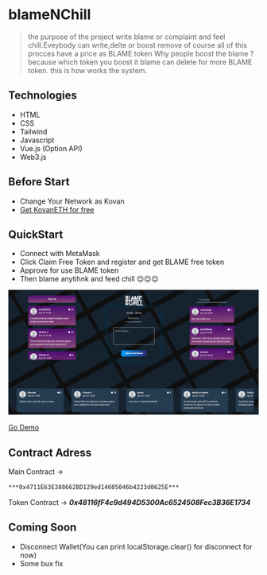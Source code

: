 # blameNChill

> the purpose of the project write blame or complaint and feel chill.Eveybody can write,delte or boost remove of course all of this procces have a price as BLAME token
Why people boost the blame ? because which token you boost it blame can delete for more BLAME token. this is how works the system.

## Technologies

- HTML
- CSS
- Tailwind
- Javascript
- Vue.js (Option API)
- Web3.js

## Before Start

- Change Your Network as Kovan
- [Get KovanETH for free](https://faucets.chain.link)

## QuickStart

- Connect with MetaMask
- Click Claim Free Token and register and get BLAME free token
- Approve for use BLAME token
- Then blame anytihnk and feed chill 😌😌😌

![ss](https://github.com/emirhan-yagci/blameNChill/blob/master/screenchots/demo.png)

[Go Demo](https://blameandchill.netlify.app)

## Contract Adress

Main Contract ->
```bash
***0x4711E63E388662BD129ed14605046b4223d0625E*** 
```

Token Contract -> ***0x48116fF4c9d494D5300Ac6524508Fec3B36E1734***

## Coming Soon

- Disconnect Wallet(You can print localStorage.clear() for disconnect for now)
- Some bux fix
